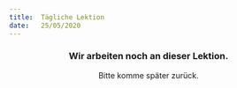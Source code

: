 ```yaml
---
title:  Tägliche Lektion
date:   25/05/2020
---
```


### <center>Wir arbeiten noch an dieser Lektion.</center>
<center>Bitte komme später zurück.</center>